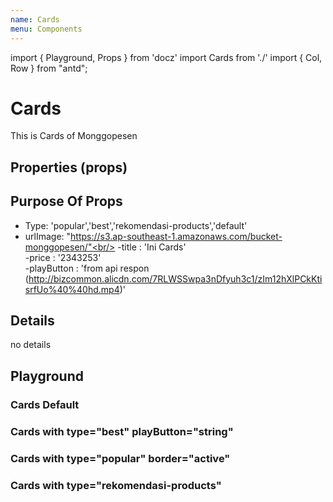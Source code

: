 ```yaml
---
name: Cards
menu: Components
---
```


import { Playground, Props } from 'docz'
import Cards from './'
import { Col, Row } from "antd";

# Cards

This is Cards of Monggopesen

## Properties (props)

<Props of={Cards} />

## Purpose Of Props

- Type: 'popular','best','rekomendasi-products','default'<br/>
- urlImage: "https://s3.ap-southeast-1.amazonaws.com/bucket-monggopesen/"<br/>
-title : 'Ini Cards'<br/>
-price : '2343253'<br/>
-playButton : 'from api respon (http://bizcommon.alicdn.com/7RLWSSwpa3nDfyuh3c1/zIm12hXlPCkKtisrfUo%40%40hd.mp4)'

## Details

no details

## Playground

### Cards Default
<Playground>
<Cards
    title={"Sepeda Motor"}
    urlImage={"https://s3.ap-southeast-1.amazonaws.com/bucket-monggopesen/2019-08-15T07:02:04.092Z_574ae245-06c0-49ae-b4d3-33924223a652"}
    price={25283000.00}/>
</Playground>

### Cards with type="best" playButton="string"

<Playground>
<Cards
    type="best"
    title={"Sepeda Motor"}
    urlImage={"https://s3.ap-southeast-1.amazonaws.com/bucket-monggopesen/2019-08-15T07:02:04.092Z_574ae245-06c0-49ae-b4d3-33924223a652"}
    price={25283000.00}
    playButton="http://bizcommon.alicdn.com/7RLWSSwpa3nDfyuh3c1/zIm12hXlPCkKtisrfUo%40%40hd.mp4"
/>
</Playground>

### Cards with type="popular" border="active"

<Playground>
<Cards
    type="popular"
    border="active"
    title={"Sepeda Motor"}
    urlImage={"https://s3.ap-southeast-1.amazonaws.com/bucket-monggopesen/2019-08-15T07:02:04.092Z_574ae245-06c0-49ae-b4d3-33924223a652"}
    price={25283000.00}
/>
</Playground>

### Cards with type="rekomendasi-products"

<Playground>
<Cards
    type="recomen"
    title={"Sepeda Motor"}
    urlImage={"https://s3.ap-southeast-1.amazonaws.com/bucket-monggopesen/2019-08-15T07:02:04.092Z_574ae245-06c0-49ae-b4d3-33924223a652"}
    price={25283000.00}
/>
</Playground>

